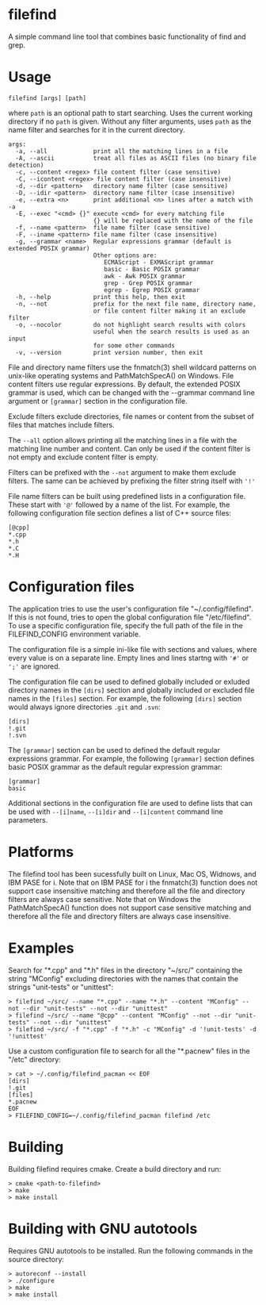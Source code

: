 # filefind
A simple command line tool that combines basic functionality of find and grep.

# Usage
`filefind [args] [path]`

where `path` is an optional path to start searching. Uses the current working directory if no `path` is given. Without any filter arguments, uses `path` as the name filter and searches for it in the current directory.

```
args:
  -a, --all             print all the matching lines in a file
  -A, --ascii           treat all files as ASCII files (no binary file detection)
  -c, --content <regex> file content filter (case sensitive)
  -C, --icontent <regex> file content filter (case insensitive)
  -d, --dir <pattern>   directory name filter (case sensitive)
  -D, --idir <pattern>  directory name filter (case insensitive)
  -e, --extra <n>       print additional <n> lines after a match with -a
  -E, --exec "<cmd> {}" execute <cmd> for every matching file
                        {} will be replaced with the name of the file
  -f, --name <pattern>  file name filter (case sensitive)
  -F, --iname <pattern> file name filter (case insensitive)
  -g, --grammar <name>  Regular expressions grammar (default is extended POSIX grammar)
                        Other options are:
                           ECMAScript - EXMAScript grammar
                           basic - Basic POSIX grammar
                           awk - Awk POSIX grammar
                           grep - Grep POSIX grammar
                           egrep - Egrep POSIX grammar
  -h, --help            print this help, then exit
  -n, --not             prefix for the next file name, directory name,
                        or file content filter making it an exclude filter
  -o, --nocolor         do not highlight search results with colors
                        useful when the search results is used as an input
                        for some other commands
  -v, --version         print version number, then exit
```

File and directory name filters use the fnmatch(3) shell wildcard patterns on unix-like operating systems and PathMatchSpecA() on Windows. File content   filters use regular expressions. By default, the extended POSIX grammar is used, which can be changed with the --grammar command line argument or `[grammar]` section in the configuration file.

Exclude filters exclude directories, file names or content from the subset of files that matches include filters.

The `--all` option allows printing all the matching lines in a file with the matching line number and content. Can only be used if the content filter is not empty and exclude content filter is empty.

Filters can be prefixed with the `--not` argument to make them exclude filters. The same can be achieved by prefixing the filter string itself with `'!'`

File name filters can be built using predefined lists in a configuration file. These start with `'@'` followed by a name of the list. For example, the following configuration file section defines a list of C++ source files:

```
[@cpp]
*.cpp
*.h
*.C
*.H
```
# Configuration files

The application tries to use the user's configuration file "~/.config/filefind". If this is not found, tries to open the global configuration file "/etc/filefind". To use a specific configuration file, specify the full path of the file in the
FILEFIND\_CONFIG environment variable.

The configuration file is a simple ini-like file with sections and values, where every value is on a separate line. Empty lines and lines startng with `'#'` or `';'` are ignored.

The configuration file can be used to defined globally included or exluded directory names in the `[dirs]` section and globally included or excluded file names in the `[files]` section. For example, the following `[dirs]` section would always ignore directories `.git` and `.svn`:
```
[dirs]
!.git
!.svn
```
The `[grammar]` section can be used to defined the default regular expressions grammar. For example, the following `[grammar]` section defines basic POSIX grammar as the default regular expression grammar:
```
[grammar]
basic
```
Additional sections in the configuration file are used to define lists that can be used with `--[i]name`, `--[i]dir` and `--[i]content` command line parameters.

# Platforms

The filefind tool has been sucessfully built on Linux, Mac OS, Widnows, and IBM PASE for i. Note that on IBM PASE for i the fnmatch(3) function does not support case insensitive matching and therefore all the file and directory filters are always case sensitive. Note that on Windows the PathMatchSpecA() function does not support case sensitive matching and therefore all the file and directory filters are always case insensitive.

# Examples

Search for "\*.cpp" and "\*.h" files in the directory "~/src/" containing the string
"MConfig" excluding directories with the names that contain the strings "unit-tests"
or "unittest":

```
> filefind ~/src/ --name "*.cpp" --name "*.h" --content "MConfig" --not --dir "unit-tests" --not --dir "unittest"
> filefind ~/src/ --name "@cpp" --content "MConfig" --not --dir "unit-tests" --not --dir "unittest"
> filefind ~/src/ -f "*.cpp" -f "*.h" -c "MConfig" -d '!unit-tests' -d '!unittest'
```

Use a custom configuration file to search for all the "\*.pacnew" files in the "/etc" directory:

```
> cat > ~/.config/filefind_pacman << EOF
[dirs]
!.git
[files]
*.pacnew
EOF
> FILEFIND_CONFIG=~/.config/filefind_pacman filefind /etc
```

# Building
Building filefind requires cmake. Create a build directory and run:
```
> cmake <path-to-filefind>
> make
> make install
```

# Building with GNU autotools
Requires GNU autotools to be installed. Run the following commands in the source directory:
```
> autoreconf --install
> ./configure
> make
> make install
```
